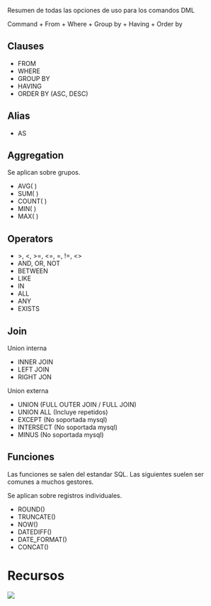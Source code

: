Resumen de todas las opciones de uso para los comandos DML

Command + From + Where + Group by + Having + Order by

## Clauses

* FROM
* WHERE
* GROUP BY
* HAVING
* ORDER BY (ASC, DESC)

## Alias

* AS

## Aggregation

Se aplican sobre grupos.

* AVG( )
* SUM( )
* COUNT( )
* MIN( )
* MAX( )

## Operators

* \>, <, >=, <=, =, !=, <>
* AND, OR, NOT
* BETWEEN
* LIKE
* IN
* ALL
* ANY
* EXISTS

## Join

Union interna

* INNER JOIN
* LEFT JOIN
* RIGHT JON

Union externa

* UNION (FULL OUTER JOIN / FULL JOIN)
* UNION ALL (Incluye repetidos)
* EXCEPT (No soportada mysql)
* INTERSECT (No soportada mysql)
* MINUS (No soportada mysql)

## Funciones

Las funciones se salen del estandar SQL. Las siguientes suelen ser comunes a muchos gestores.

Se aplican sobre registros individuales.

* ROUND()
* TRUNCATE()
* NOW()
* DATEDIFF()
* DATE_FORMAT()
* CONCAT()

# Recursos

![](https://ingenieriadesoftware.es/wp-content/uploads/2018/07/sqljoin.jpeg)